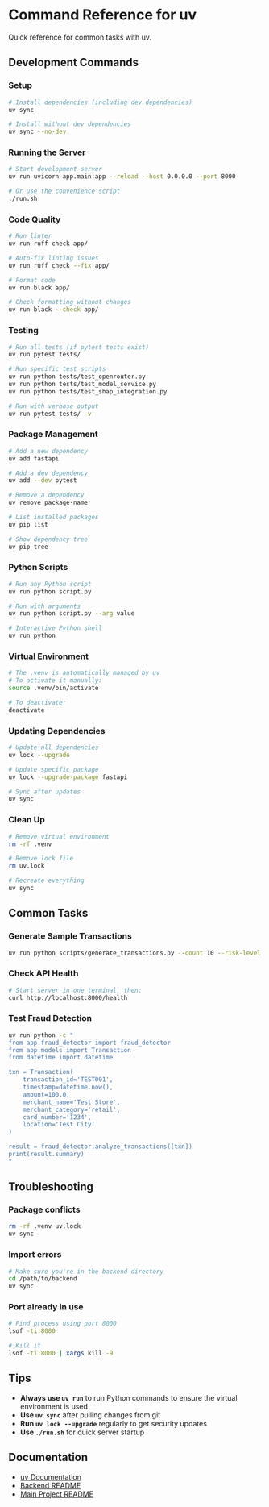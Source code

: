 # Command Reference for uv

Quick reference for common tasks with uv.

## Development Commands

### Setup
```bash
# Install dependencies (including dev dependencies)
uv sync

# Install without dev dependencies
uv sync --no-dev
```

### Running the Server
```bash
# Start development server
uv run uvicorn app.main:app --reload --host 0.0.0.0 --port 8000

# Or use the convenience script
./run.sh
```

### Code Quality
```bash
# Run linter
uv run ruff check app/

# Auto-fix linting issues
uv run ruff check --fix app/

# Format code
uv run black app/

# Check formatting without changes
uv run black --check app/
```

### Testing
```bash
# Run all tests (if pytest tests exist)
uv run pytest tests/

# Run specific test scripts
uv run python tests/test_openrouter.py
uv run python tests/test_model_service.py
uv run python tests/test_shap_integration.py

# Run with verbose output
uv run pytest tests/ -v
```

### Package Management
```bash
# Add a new dependency
uv add fastapi

# Add a dev dependency
uv add --dev pytest

# Remove a dependency
uv remove package-name

# List installed packages
uv pip list

# Show dependency tree
uv pip tree
```

### Python Scripts
```bash
# Run any Python script
uv run python script.py

# Run with arguments
uv run python script.py --arg value

# Interactive Python shell
uv run python
```

### Virtual Environment
```bash
# The .venv is automatically managed by uv
# To activate it manually:
source .venv/bin/activate

# To deactivate:
deactivate
```

### Updating Dependencies
```bash
# Update all dependencies
uv lock --upgrade

# Update specific package
uv lock --upgrade-package fastapi

# Sync after updates
uv sync
```

### Clean Up
```bash
# Remove virtual environment
rm -rf .venv

# Remove lock file
rm uv.lock

# Recreate everything
uv sync
```

## Common Tasks

### Generate Sample Transactions
```bash
uv run python scripts/generate_transactions.py --count 10 --risk-level mixed
```

### Check API Health
```bash
# Start server in one terminal, then:
curl http://localhost:8000/health
```

### Test Fraud Detection
```bash
uv run python -c "
from app.fraud_detector import fraud_detector
from app.models import Transaction
from datetime import datetime

txn = Transaction(
    transaction_id='TEST001',
    timestamp=datetime.now(),
    amount=100.0,
    merchant_name='Test Store',
    merchant_category='retail',
    card_number='1234',
    location='Test City'
)

result = fraud_detector.analyze_transactions([txn])
print(result.summary)
"
```

## Troubleshooting

### Package conflicts
```bash
rm -rf .venv uv.lock
uv sync
```

### Import errors
```bash
# Make sure you're in the backend directory
cd /path/to/backend
uv sync
```

### Port already in use
```bash
# Find process using port 8000
lsof -ti:8000

# Kill it
lsof -ti:8000 | xargs kill -9
```

## Tips

- **Always use `uv run`** to run Python commands to ensure the virtual environment is used
- **Use `uv sync`** after pulling changes from git
- **Run `uv lock --upgrade`** regularly to get security updates
- **Use `./run.sh`** for quick server startup

## Documentation

- [uv Documentation](https://docs.astral.sh/uv/)
- [Backend README](../README.md)
- [Main Project README](../../README.md)
